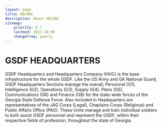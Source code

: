 ```yaml
---
layout: page
title: HQ/HHC
description: About HQ/HHC
sitemap:
    priority: 0.7
    lastmod: 2021-10-08
    changefreq: yearly
---
```


# GSDF HEADQUARTERS



GSDF Headquarters and Headquarters Company (HHC) is the base infrastructure for the whole GSDF.  Like the US Army and GA National Guard, GSDF Headquarters Sections manage the overall; Personnel (G1), Intelligence (G2), Operations (G3), Supply (G4), Plans (G5), Communications (G6) and Finance (G8) for the state-wide forces of the Georgia State Defense Force.  Also included in Headquarters are representatives of the JAG Corps (Legal), Chaplains Corps (Religious) and Public Affairs Office (PAO).  These Units manage and train individual soldiers to both assist GSDF personnel and represent the GSDF, within their respective fields of profession, throughout the state of Georgia.